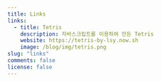 ```yaml
---
title: Links
links:
  - title: Tetris 
    description: 자바스크립트를 이용하여 만든 Tetris
    website: https://tetris-by-lsy.now.sh
    image: /blog/img/tetris.png
slug: "links"
comments: false
license: false
---
```

